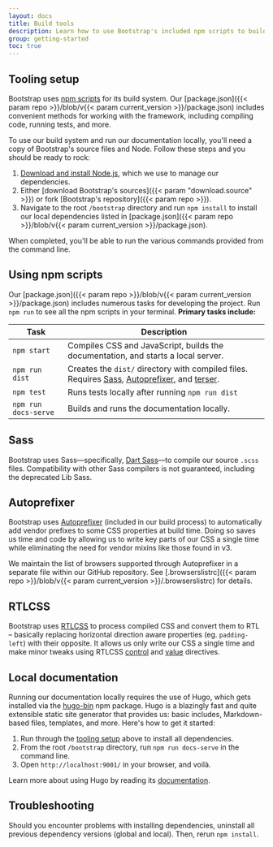```yaml
---
layout: docs
title: Build tools
description: Learn how to use Bootstrap's included npm scripts to build our documentation, compile source code, run tests, and more.
group: getting-started
toc: true
---
```


## Tooling setup

Bootstrap uses [npm scripts](https://docs.npmjs.com/misc/scripts/) for its build system. Our [package.json]({{< param repo >}}/blob/v{{< param current_version >}}/package.json) includes convenient methods for working with the framework, including compiling code, running tests, and more.

To use our build system and run our documentation locally, you'll need a copy of Bootstrap's source files and Node. Follow these steps and you should be ready to rock:

1. [Download and install Node.js](https://nodejs.org/en/download/), which we use to manage our dependencies.
2. Either [download Bootstrap's sources]({{< param "download.source" >}}) or fork [Bootstrap's repository]({{< param repo >}}).
3. Navigate to the root `/bootstrap` directory and run `npm install` to install our local dependencies listed in [package.json]({{< param repo >}}/blob/v{{< param current_version >}}/package.json).

When completed, you'll be able to run the various commands provided from the command line.

## Using npm scripts

Our [package.json]({{< param repo >}}/blob/v{{< param current_version >}}/package.json) includes numerous tasks for developing the project. Run `npm run` to see all the npm scripts in your terminal. **Primary tasks include:**

<table class="table">
  <thead>
    <tr>
      <th>Task</th>
      <th>Description</th>
    </tr>
  </thead>
  <tbody>
    <tr>
      <td>
        <code>npm start</code>
      </td>
      <td>
        Compiles CSS and JavaScript, builds the documentation, and starts a local server.
      </td>
    </tr>
    <tr>
      <td>
        <code>npm run dist</code>
      </td>
      <td>
       Creates the <code>dist/</code> directory with compiled files. Requires <a href="https://sass-lang.com/">Sass</a>, <a href="https://github.com/postcss/autoprefixer">Autoprefixer</a>, and <a href="https://github.com/terser/terser">terser</a>.
      </td>
    </tr>
    <tr>
      <td>
        <code>npm test</code>
      </td>
      <td>
        Runs tests locally after running <code>npm run dist</code>
      </td>
    </tr>
    <tr>
      <td>
        <code>npm run docs-serve</code>
      </td>
      <td>
        Builds and runs the documentation locally.
      </td>
    </tr>
  </tbody>
</table>

## Sass

Bootstrap uses Sass—specifically, [Dart Sass](https://sass-lang.com/dart-sass)—to compile our source `.scss` files. Compatibility with other Sass compilers is not guaranteed, including the deprecated Lib Sass.

## Autoprefixer

Bootstrap uses [Autoprefixer][autoprefixer] (included in our build process) to automatically add vendor prefixes to some CSS properties at build time. Doing so saves us time and code by allowing us to write key parts of our CSS a single time while eliminating the need for vendor mixins like those found in v3.

We maintain the list of browsers supported through Autoprefixer in a separate file within our GitHub repository. See [.browserslistrc]({{< param repo >}}/blob/v{{< param current_version >}}/.browserslistrc) for details.

## RTLCSS

Bootstrap uses [RTLCSS](https://rtlcss.com/) to process compiled CSS and convert them to RTL – basically replacing horizontal direction aware properties (eg. `padding-left`) with their opposite. It allows us only write our CSS a single time and make minor tweaks using RTLCSS [control](https://rtlcss.com/learn/usage-guide/control-directives/) and [value](https://rtlcss.com/learn/usage-guide/value-directives/) directives.

## Local documentation

Running our documentation locally requires the use of Hugo, which gets installed via the [hugo-bin](https://www.npmjs.com/package/hugo-bin) npm package. Hugo is a blazingly fast and quite extensible static site generator that provides us: basic includes, Markdown-based files, templates, and more. Here's how to get it started:

1. Run through the [tooling setup](#tooling-setup) above to install all dependencies.
2. From the root `/bootstrap` directory, run `npm run docs-serve` in the command line.
3. Open `http://localhost:9001/` in your browser, and voilà.

Learn more about using Hugo by reading its [documentation](https://gohugo.io/documentation/).

## Troubleshooting

Should you encounter problems with installing dependencies, uninstall all previous dependency versions (global and local). Then, rerun `npm install`.

[autoprefixer]: https://github.com/postcss/autoprefixer
